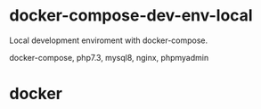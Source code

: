 # docker-compose-dev-env-local
Local development enviroment with docker-compose.

docker-compose, php7.3, mysql8, nginx, phpmyadmin
# docker
